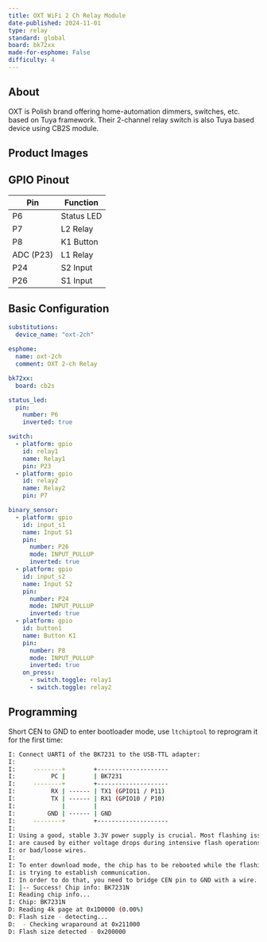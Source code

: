 ```yaml
---
title: OXT WiFi 2 Ch Relay Module
date-published: 2024-11-01
type: relay
standard: global
board: bk72xx
made-for-esphome: False
difficulty: 4
---
```


## About

OXT is Polish brand offering home-automation dimmers, switches, etc. based on Tuya framework.
Their 2-channel relay switch is also Tuya based device using CB2S module.

## Product Images

<!-- ![main view](/device.jpg "DEVICE")
![pcb](/pcb.jpg "PCB") -->

## GPIO Pinout

| Pin       | Function   |
|-----------|------------|
| P6        | Status LED |
| P7        | L2 Relay   |
| P8        | K1 Button  |
| ADC (P23) | L1 Relay   |
| P24       | S2 Input   |
| P26       | S1 Input   |

## Basic Configuration

```yaml
substitutions:
  device_name: "oxt-2ch"
  
esphome:
  name: oxt-2ch
  comment: OXT 2-ch Relay

bk72xx:
  board: cb2s

status_led:
  pin:
    number: P6
    inverted: true

switch:
  - platform: gpio
    id: relay1
    name: Relay1
    pin: P23
  - platform: gpio
    id: relay2
    name: Relay2
    pin: P7

binary_sensor:
  - platform: gpio
    id: input_s1
    name: Input S1
    pin:
      number: P26
      mode: INPUT_PULLUP
      inverted: true
  - platform: gpio
    id: input_s2
    name: Input S2
    pin:
      number: P24
      mode: INPUT_PULLUP
      inverted: true
  - platform: gpio
    id: button1
    name: Button K1
    pin:
      number: P8
      mode: INPUT_PULLUP
      inverted: true
    on_press:
      - switch.toggle: relay1
      - switch.toggle: relay2
```

## Programming

<!-- Some soldering is required to  -->
<!-- ![soldering](/soldering.jpg "soldering") -->

Short CEN to GND to enter bootloader mode, use `ltchiptool` to reprogram it for the first time:

```bash
I: Connect UART1 of the BK7231 to the USB-TTL adapter:
I: 
I:     --------+        +--------------------
I:          PC |        | BK7231             
I:     --------+        +--------------------
I:          RX | ------ | TX1 (GPIO11 / P11) 
I:          TX | ------ | RX1 (GPIO10 / P10) 
I:             |        |                    
I:         GND | ------ | GND                
I:     --------+        +--------------------
I:  
I: Using a good, stable 3.3V power supply is crucial. Most flashing issues
I: are caused by either voltage drops during intensive flash operations,
I: or bad/loose wires.
I:  
I: To enter download mode, the chip has to be rebooted while the flashing program
I: is trying to establish communication.
I: In order to do that, you need to bridge CEN pin to GND with a wire.
I: |-- Success! Chip info: BK7231N
I: Reading chip info...
I: Chip: BK7231N
D: Reading 4k page at 0x1D0000 (0.00%)
D: Flash size - detecting...
D:  - Checking wraparound at 0x211000
D: Flash size detected - 0x200000
```
